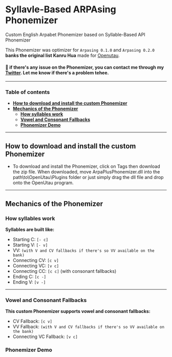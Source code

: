 # Syllavle-Based ARPAsing Phonemizer
Custom English Arpabet Phonemizer based on Syllable-Based API Phonemizer
 
This Phonemizer was optimizer for `Arpasing 0.1.0` and `Arpasing 0.2.0` **banks the original list Kanru Hua** made for [Openutau](https://www.openutau.com/).

#### 📍 if there's any issue on the Phonemizer, you can contact me through my [Twitter](https://twitter.com/cadlaxa). Let me know if there's a problem tehee.
 - - - -
### Table of contents
- **[How to download and install the custom Phonemizer](https://github.com/Cadlaxa/Syllable-Based-ARPAsing-Phonemizer/blob/main/README.md#how-to-download-and-install-the-custom-phonemizer)**
- **[Mechanics of the Phonemizer](https://github.com/Cadlaxa/Syllable-Based-ARPAsing-Phonemizer/blob/main/README.md#mechanics-of-the-phonemizer)**
    - **[How syllables work](https://github.com/Cadlaxa/Syllable-Based-ARPAsing-Phonemizer/blob/main/README.md#how-syllables-work)**
    - **[Vowel and Consonant Fallbacks](https://github.com/Cadlaxa/Syllable-Based-ARPAsing-Phonemizer/blob/main/README.md#vowel-and-consonant-fallbacks)**
    - **[Phonemizer Demo](https://github.com/Cadlaxa/Syllable-Based-ARPAsing-Phonemizer/blob/main/README.md#phonemizer-demo)**
 - - - -
## How to download and install the custom Phonemizer

- To download and install the Phonemizer, click on Tags then download the zip file. When downloaded, move ArpaPlusPhonemizer.dll into the path\to\OpenUtau\Plugins folder or just simply drag the dll file and drop onto the OpenUtau program.
 - - - -
 ## Mechanics of the Phonemizer

### How syllables work
**Syllables are built like:**

- Starting C: `[- c]`
- Starting V: `[- v]`
- VV: `(with V and CV fallbacks if there's so VV available on the bank)`
- Connecting CV: `[c v]`
- Connecting VC: `[v c]`
- Connecting CC: `[c c]` (with consonant fallbacks)
- Ending C: `[c -]`
- Ending V: `[v -]`
 - - - -
### Vowel and Consonant Fallbacks
**This custom Phonemizer supports vowel and consonant fallbacks:**
- CV Fallback: `[c v]`
- VV Fallback: `(with V and CV fallbacks if there's so VV available on the bank)`
- Connecting VC Fallback: `[v c]`
### Phonemizer Demo
